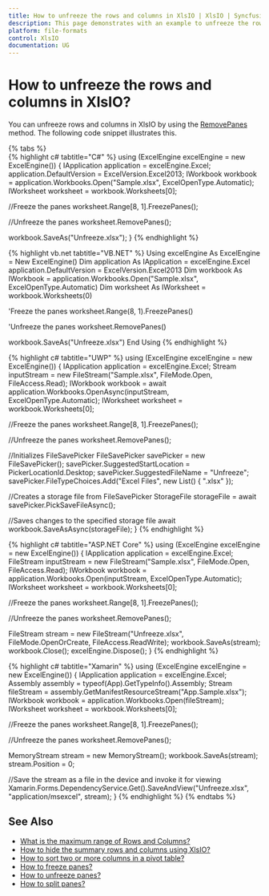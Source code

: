 ```yaml
---
title: How to unfreeze the rows and columns in XlsIO | XlsIO | Syncfusion
description: This page demonstrates with an example to unfreeze the rows and columns using Syncfusion .NET Excel library (XlsIO).
platform: file-formats
control: XlsIO
documentation: UG
---
```


# How to unfreeze the rows and columns in XlsIO?

You can unfreeze rows and columns in XlsIO by using the [RemovePanes](https://help.syncfusion.com/cr/file-formats/Syncfusion.XlsIO.IWorksheet.html#Syncfusion_XlsIO_IWorksheet_RemovePanes) method. The following code snippet illustrates this.

{% tabs %}  
{% highlight c# tabtitle="C#" %}
using (ExcelEngine excelEngine = new ExcelEngine())
{
  IApplication application = excelEngine.Excel;
  application.DefaultVersion = ExcelVersion.Excel2013;
  IWorkbook workbook = application.Workbooks.Open("Sample.xlsx", ExcelOpenType.Automatic);
  IWorksheet worksheet = workbook.Worksheets[0];

  //Freeze the panes
  worksheet.Range[8, 1].FreezePanes();

  //Unfreeze the panes
  worksheet.RemovePanes();

  workbook.SaveAs("Unfreeze.xlsx");
}
{% endhighlight %}

{% highlight vb.net tabtitle="VB.NET" %}
Using excelEngine As ExcelEngine = New ExcelEngine()
  Dim application As IApplication = excelEngine.Excel
  application.DefaultVersion = ExcelVersion.Excel2013
  Dim workbook As IWorkbook = application.Workbooks.Open("Sample.xlsx", ExcelOpenType.Automatic)
  Dim worksheet As IWorksheet = workbook.Worksheets(0)

  'Freeze the panes
  worksheet.Range(8, 1).FreezePanes()

  'Unfreeze the panes
  worksheet.RemovePanes()

  workbook.SaveAs("Unfreeze.xlsx")
End Using
{% endhighlight %}

{% highlight c# tabtitle="UWP" %}
using (ExcelEngine excelEngine = new ExcelEngine())
{
  IApplication application = excelEngine.Excel;
  Stream inputStream = new FileStream("Sample.xlsx", FileMode.Open, FileAccess.Read);
  IWorkbook workbook = await application.Workbooks.OpenAsync(inputStream, ExcelOpenType.Automatic);
  IWorksheet worksheet = workbook.Worksheets[0];

  //Freeze the panes
  worksheet.Range[8, 1].FreezePanes();

  //Unfreeze the panes
  worksheet.RemovePanes();

  //Initializes FileSavePicker
  FileSavePicker savePicker = new FileSavePicker();
  savePicker.SuggestedStartLocation = PickerLocationId.Desktop;
  savePicker.SuggestedFileName = "Unfreeze";
  savePicker.FileTypeChoices.Add("Excel Files", new List<string>() { ".xlsx" });

  //Creates a storage file from FileSavePicker
  StorageFile storageFile = await savePicker.PickSaveFileAsync();

  //Saves changes to the specified storage file
  await workbook.SaveAsAsync(storageFile);
}
{% endhighlight %}

{% highlight c# tabtitle="ASP.NET Core" %}
using (ExcelEngine excelEngine = new ExcelEngine())
{
  IApplication application = excelEngine.Excel;
  FileStream inputStream = new FileStream("Sample.xlsx", FileMode.Open, FileAccess.Read);
  IWorkbook workbook = application.Workbooks.Open(inputStream, ExcelOpenType.Automatic);
  IWorksheet worksheet = workbook.Worksheets[0];

  //Freeze the panes
  worksheet.Range[8, 1].FreezePanes();

  //Unfreeze the panes
  worksheet.RemovePanes();

  FileStream stream = new FileStream("Unfreeze.xlsx", FileMode.OpenOrCreate, FileAccess.ReadWrite);
  workbook.SaveAs(stream);
  workbook.Close();
  excelEngine.Dispose();
}
{% endhighlight %}

{% highlight c# tabtitle="Xamarin" %}
using (ExcelEngine excelEngine = new ExcelEngine())
{
  IApplication application = excelEngine.Excel;
  Assembly assembly = typeof(App).GetTypeInfo().Assembly;
  Stream fileStream = assembly.GetManifestResourceStream("App.Sample.xlsx");
  IWorkbook workbook = application.Workbooks.Open(fileStream);
  IWorksheet worksheet = workbook.Worksheets[0];

  //Freeze the panes
  worksheet.Range[8, 1].FreezePanes();

  //Unfreeze the panes
  worksheet.RemovePanes();

  MemoryStream stream = new MemoryStream();
  workbook.SaveAs(stream);
  stream.Position = 0;

  //Save the stream as a file in the device and invoke it for viewing
  Xamarin.Forms.DependencyService.Get<ISave>().SaveAndView("Unfreeze.xlsx", "application/msexcel", stream);
}
{% endhighlight %}
{% endtabs %}  

## See Also

* [What is the maximum range of Rows and Columns?](what-is-the-maximum-range-of-rows-and-columns)
* [How to hide the summary rows and columns using XlsIO?](how-to-hide-the-summary-rows-and-columns-using-xlsio)
* [How to sort two or more columns in a pivot table?](how-to-sort-two-or-more-columns-in-a-pivot-table)
* [How to freeze panes?](https://help.syncfusion.com/file-formats/xlsio/working-with-excel-worksheet#freeze-panes)
* [How to unfreeze panes?](https://help.syncfusion.com/file-formats/xlsio/working-with-excel-worksheet#unfreeze-panes)
* [How to split panes?](https://help.syncfusion.com/file-formats/xlsio/working-with-excel-worksheet#split-panes)
